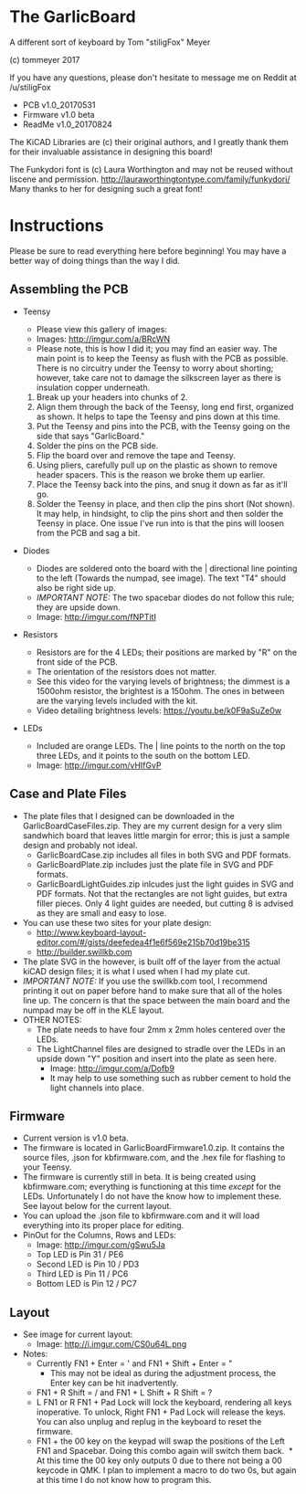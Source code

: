 # The GarlicBoard
A different sort of keyboard by
Tom "stiligFox" Meyer

(c) tommeyer 2017

If you have any questions, please don't hesitate to message me on Reddit at /u/stiligFox

* PCB v1.0_20170531
* Firmware v1.0 beta
* ReadMe v1.0_20170824

The KiCAD Libraries are (c) their original authors, and I greatly thank them for their invaluable assistance in designing this board!

The Funkydori font is (c) Laura Worthington and may not be reused without liscene and permission. http://lauraworthingtontype.com/family/funkydori/ Many thanks to her for designing such a great font!

# Instructions
Please be sure to read everything here before beginning! You may have a better way of doing things than the way I did.
## Assembling the PCB
* Teensy
  * Please view this gallery of images:
  * Images: http://imgur.com/a/BRcWN
  * Please note, this is how I did it; you may find an easier way. The main point is to keep the Teensy as flush with the PCB as possible. There is no circuitry under the Teensy to worry about shorting; however, take care not to damage the silkscreen layer as there is insulation copper underneath.
  1) Break up your headers into chunks of 2.
  2) Align them through the back of the Teensy, long end first, organized as shown. It helps to tape the Teensy and pins down at this time.
  3) Put the Teensy and pins into the PCB, with the Teensy going on the side that says "GarlicBoard."
  4) Solder the pins on the PCB side.
  5) Flip the board over and remove the tape and Teensy.
  6) Using pliers, carefully pull up on the plastic as shown to remove header spacers. This is the reason we broke them up earlier.
  7) Place the Teensy back into the pins, and snug it down as far as it'll go.
  8) Solder the Teensy in place, and then clip the pins short (Not shown). It may help, in hindsight, to clip the pins short and then solder the Teensy in place. One issue I've run into is that the pins will loosen from the PCB and sag a bit.

* Diodes
  * Diodes are soldered onto the board with the | directional line pointing to the left (Towards the numpad, see image). The text "T4" should also be right side up.
  * _IMPORTANT NOTE:_ The two spacebar diodes do not follow this rule; they are upside down.
  * Image: http://imgur.com/fNPTitI

* Resistors
  * Resistors are for the 4 LEDs; their positions are marked by "R" on the front side of the PCB.
  * The orientation of the resistors does not matter.
  * See this video for the varying levels of brightness; the dimmest is a 1500ohm resistor, the brightest is a 150ohm. The ones in between are the varying levels included with the kit.
  * Video detailing brightness levels: https://youtu.be/k0F9aSuZe0w
  
* LEDs
  * Included are orange LEDs. The | line points to the north on the top three LEDs, and it points to the south on the bottom LED.
   * Image: http://imgur.com/vHIfGvP
  
## Case and Plate Files
* The plate files that I designed can be downloaded in the GarlicBoardCaseFiles.zip. They are my current design for a very slim sandwhich board that leaves little margin for error; this is just a sample design and probably not ideal.
  * GarlicBoardCase.zip includes all files in both SVG and PDF formats.
  * GarlicBoardPlate.zip includes just the plate file in SVG and PDF formats.
  * GarlicBoardLightGuides.zip inlcudes just the light guides in SVG and PDF formats. Not that the rectangles are not light guides, but extra filler pieces. Only 4 light guides are needed, but cutting 8 is advised as they are small and easy to lose.
* You can use these two sites for your plate design:
  * http://www.keyboard-layout-editor.com/#/gists/deefedea4f1e6f569e215b70d19be315
  * http://builder.swillkb.com
* The plate SVG in the  however, is built off of the layer from the actual kiCAD design files; it is what I used when I had my plate cut. 
* _IMPORTANT NOTE:_ If you use the swillkb.com tool, I recommend printing it out on paper before hand to make sure that all of the holes line up. The concern is that the space between the main board and the numpad may be off in the KLE layout.
* OTHER NOTES:
  * The plate needs to have four 2mm x 2mm holes centered over the LEDs.
  * The LightChannel files are designed to stradle over the LEDs in an upside down "Y" position and insert into the plate as seen here.
    * Image: http://imgur.com/a/Dofb9
    * It may help to use something such as rubber cement to hold the light channels into place.
  
## Firmware
* Current version is v1.0 beta.
* The firmware is located in GarlicBoardFirmware1.0.zip. It contains the source files, .json for kbfirmware.com, and the .hex file for flashing to your Teensy.
* The firmware is currently still in beta. It is being created using kbfirmware.com; everything is functioning at this time _except_ for the LEDs. Unfortunately I do not have the know how to implement these. See layout below for the current layout.
* You can upload the .json file to kbfirmware.com and it will load everything into its proper place for editing.
* PinOut for the Columns, Rows and LEDs:
  * Image: http://imgur.com/gSwu5Ja
  * Top LED is Pin 31 / PE6
  * Second LED is Pin 10 / PD3
  * Third LED is Pin 11 / PC6
  * Bottom LED is Pin 12 / PC7

## Layout
* See image for current layout:
  * Image: http://i.imgur.com/CS0u64L.png
* Notes:
  * Currently FN1 + Enter = ' and FN1 + Shift + Enter = "
    * This may not be ideal as during the adjustment process, the Enter key can be hit inadvertently.
  * FN1 + R Shift = / and FN1 + L Shift + R Shift = ?
  * L FN1 or R FN1 + Pad Lock will lock the keyboard, rendering all keys inoperative. To unlock, Right FN1 + Pad Lock will release the keys. You can also unplug and replug in the keyboard to reset the firmware.
  * FN1 + the 00 key on the keypad will swap the positions of the Left FN1 and Spacebar. Doing this combo again will switch them back.
  * At this time the 00 key only outputs 0 due to there not being a 00 keycode in QMK. I plan to implement a macro to do two 0s, but again at this time I do not know how to program this.
